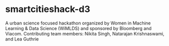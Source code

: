 # smartcitieshack-d3

A urban science focused hackathon organized by Women in Machine Learning & Data Science (WiMLDS) and sponsored by Bloomberg and Viacom.
Contributing team members: Nikita Singh, Natarajan Krishnaswami, and Lea Guthrie

